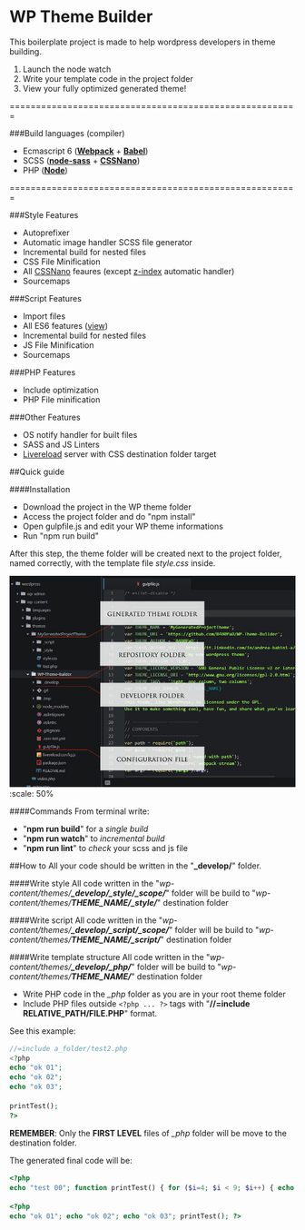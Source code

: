 # WP Theme Builder

This boilerplate project is made to help wordpress developers in theme building.

1. Launch the node watch
2. Write your template code in the project folder
3. View your fully optimized generated theme!

=======================================================

###Build languages (compiler)
- Ecmascript 6 (**[Webpack](https://webpack.github.io/)** + **[Babel](https://babeljs.io/)**)
- SCSS (**[node-sass](https://github.com/sass/node-sass)** + **[CSSNano](http://cssnano.co/)**)
- PHP (**[Node](https://nodejs.org/)**)

=======================================================

###Style Features
- Autoprefixer
- Automatic image handler SCSS file generator
- Incremental build for nested files
- CSS File Minification
- All [CSSNano](http://cssnano.co/optimisations/) feaures (except [z-index](http://cssnano.co/optimisations/zindex/) automatic handler)
- Sourcemaps

###Script Features
- Import files
- All ES6 features ([view](http://es6-features.org/))
- Incremental build for nested files
- JS File Minification
- Sourcemaps

###PHP Features
- Include optimization
- PHP File minification

###Other Features
- OS notify handler for built files
- SASS and JS Linters
- [Livereload](https://www.npmjs.com/package/livereload) server with CSS destination folder target

##Quick guide

####Installation
- Download the project in the WP theme folder
- Access the project folder and do "npm install"
- Open gulpfile.js and edit your WP theme informations
- Run "npm run build"

After this step, the theme folder will be created next to the project folder, named correctly, with the template file _style.css_ inside.

![Structure screenshot 01](./screen1.jpg)
  :scale: 50%

####Commands
From terminal write:
- "**npm run build**" for a _single build_
- "**npm run watch**" to _incremental build_
- "**npm run lint**" to _check_ your scss and js file

##How to
All your code should be written in the "**\_develop/**" folder.

####Write style
All code written in the "_wp-content/themes/**\_develop/\_style/\_scope/**_" folder will be build to "_wp-content/themes/**THEME_NAME/\_style/**_" destination folder

####Write script
All code written in the "_wp-content/themes/**\_develop/\_script/\_scope/**_" folder will be build to "_wp-content/themes/**THEME_NAME/\_script/**_" destination folder

####Write template structure
All code written in the "_wp-content/themes/**\_develop/\_php/**_" folder will be build to "_wp-content/themes/**THEME_NAME/**_" destination folder

- Write PHP code in the _\_php_ folder as you are in your root theme folder
- Include PHP files outside `<?php ... ?>` tags with "**//=include RELATIVE_PATH/FILE.PHP**" format.

See this example:
```php
//=include a_folder/test2.php
<?php
echo "ok 01";
echo "ok 02";
echo "ok 03";

printTest();
?>
```
**REMEMBER**: Only the **FIRST LEVEL** files of _\_php_ folder will be move to the destination folder.

The generated final code will be:
```php
<?php
echo "test 00"; function printTest() { for ($i=4; $i < 9; $i++) { echo "test " . $i; } } ?>

<?php
echo "ok 01"; echo "ok 02"; echo "ok 03"; printTest(); ?>
```

